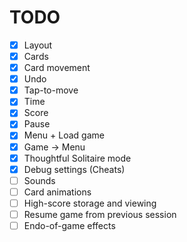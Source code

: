 # TODO

 - [x] Layout
 - [x] Cards
 - [x] Card movement
 - [x] Undo
 - [x] Tap-to-move
 - [x] Time
 - [x] Score
 - [x] Pause
 - [x] Menu + Load game
 - [x] Game -> Menu
 - [x] Thoughtful Solitaire mode
 - [x] Debug settings (Cheats)
 - [ ] Sounds
 - [ ] Card animations
 - [ ] High-score storage and viewing
 - [ ] Resume game from previous session
 - [ ] Endo-of-game effects
